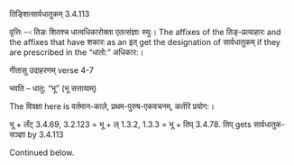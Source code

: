 

 तिङ्शित्सार्वधातुकम् 3.4.113 


वृत्तिः --ः तिङः शितश्च धात्वधिकारोक्ता एतत्संज्ञाः स्युः। The affixes of the तिङ्-प्रत्याहारः and the affixes that have शकारः as an इत् get the designation of सार्वधातुकम् if they are prescribed in the “धातो:” अधिकार:। 


गीतासु उदाहरणम् verse 4-7 

भवति – धातु: “भू” (भू सत्तायाम्) 

The विवक्षा here is वर्तमान-काले, प्रथम-पुरुष-एकवचनम्, कर्तरि प्रयोग:। 

भू + लँट् 3.4.69, 3.2.123 = भू + ल् 1.3.2, 1.3.3 = भू + तिप् 3.4.78. तिप् gets सार्वधातुक-सञ्ज्ञा by 3.4.113 


Continued below. 


